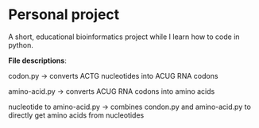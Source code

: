 # Personal project
A short, educational bioinformatics project while I learn how to code in python. 

**File descriptions**:  

codon.py -> converts ACTG nucleotides into ACUG RNA codons 

amino-acid.py -> converts ACUG RNA codons into amino acids 

nucleotide to amino-acid.py -> combines condon.py and amino-acid.py to directly get amino acids from nucleotides
